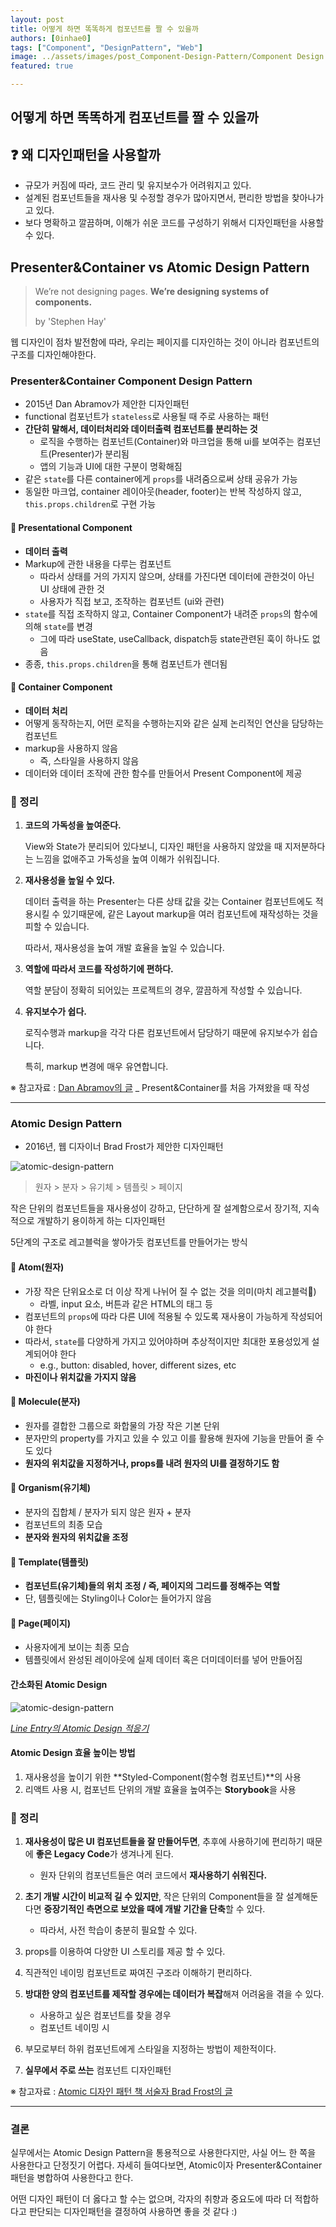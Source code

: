 ```yaml
---
layout: post
title: 어떻게 하면 똑똑하게 컴포넌트를 짤 수 있을까
authors: [0inhae0]
tags: ["Component", "DesignPattern", "Web"]
image: ../assets/images/post_Component-Design-Pattern/Component Design Pattern.PNG
featured: true

---
```


## 어떻게 하면 똑똑하게 컴포넌트를 짤 수 있을까

## ❓ 왜 디자인패턴을 사용할까

- 규모가 커짐에 따라, 코드 관리 및 유지보수가 어려워지고 있다.
- 설계된 컴포넌트들을 재사용 및 수정할 경우가 많아지면서, 편리한 방법을 찾아나가고 있다.
- 보다 명확하고 깔끔하며, 이해가 쉬운 코드를 구성하기 위해서 디자인패턴을 사용할 수 있다.

</n>

## Presenter&Container vs Atomic Design Pattern

> We’re not designing pages. **We’re designing systems of components.**
>
> by 'Stephen Hay'

웹 디자인이 점차 발전함에 따라, 우리는 페이지를 디자인하는 것이 아니라 컴포넌트의 구조를 디자인해야한다.

</n>

### Presenter&Container Component Design Pattern

- 2015년 Dan Abramov가 제안한 디자인패턴
- functional 컴포넌트가 `stateless`로 사용될 때 주로 사용하는 패턴
- **간단히 말해서, 데이터처리와 데이터출력 컴포넌트를 분리하는 것**
  - 로직을 수행하는 컴포넌트(Container)와 마크업을 통해 ui를 보여주는 컴포넌트(Presenter)가 분리됨
  - 앱의 기능과 UI에 대한 구분이 명확해짐
- 같은 `state`를 다른 container에게 `props`를 내려줌으로써 상태 공유가 가능
- 동일한 마크업, container 레이아웃(header, footer)는 반복 작성하지 않고, `this.props.children`로 구현 가능

</n>

#### 🔸 Presentational Component

- **데이터 출력**
- Markup에 관한 내용을 다루는 컴포넌트
  - 따라서 상태를 거의 가지지 않으며, 상태를 가진다면 데이터에 관한것이 아닌 UI 상태에 관한 것
  - 사용자가 직접 보고, 조작하는 컴포넌트 (ui와 관련)
- `state`를 직접 조작하지 않고, Container Component가 내려준 `props`의 함수에 의해 `state`를 변경
  - 그에 따라 useState, useCallback, dispatch등 state관련된 훅이 하나도 없음
- 종종, `this.props.children`을 통해 컴포넌트가 렌더됨

#### 🔸 Container Component

- **데이터 처리**
- 어떻게 동작하는지, 어떤 로직을 수행하는지와 같은 실제 논리적인 연산을 담당하는 컴포넌트
- markup을 사용하지 않음
  - 즉, 스타일을 사용하지 않음
- 데이터와 데이터 조작에 관한 함수를 만들어서 Present Component에 제공

</n>

### 🔸 정리

1. **코드의 가독성을 높여준다.**

   View와 State가 분리되어 있다보니, 디자인 패턴을 사용하지 않았을 때 지저분하다는 느낌을 없애주고 가독성을 높여 이해가 쉬워집니다.

2. **재사용성을 높일 수 있다.**

   데이터 출력을 하는 Presenter는 다른 상태 값을 갖는 Container 컴포넌트에도 적용시킬 수 있기때문에, 같은 Layout markup을 여러 컴포넌트에 재작성하는 것을 피할 수 있습니다.

   따라서, 재사용성을 높여 개발 효율을 높일 수 있습니다.

3. **역할에 따라서 코드를 작성하기에 편하다.**

   역할 분담이 정확히 되어있는 프로젝트의 경우, 깔끔하게 작성할 수 있습니다.

4. **유지보수가 쉽다.**

   로직수행과 markup을 각각 다른 컴포넌트에서 담당하기 때문에 유지보수가 쉽습니다.

   특히, markup 변경에 매우 유연합니다.

</n>

※ 참고자료 : [Dan Abramov의 글](https://medium.com/@dan_abramov/smart-and-dumb-components-7ca2f9a7c7d0) _ Present&Container를 처음 가져왔을 때 작성

---

### Atomic Design Pattern

- 2016년, 웹 디자이너 Brad Frost가 제안한 디자인패턴

![atomic-design-pattern](../assets/images/post_Component-Design-Pattern/atomic-design-pattern.png)

> 원자 > 분자 > 유기체 > 템플릿 > 페이지

</n>

작은 단위의 컴포넌트들을 재사용성이 강하고, 단단하게 잘 설계함으로서 장기적, 지속적으로 개발하기 용이하게 하는 디자인패턴

5단계의 구조로 레고블럭을 쌓아가듯 컴포넌트를 만들어가는 방식

</n>

#### 🔹 Atom(원자)

- 가장 작은 단위요소로 더 이상 작게 나뉘어 질 수 없는 것을 의미(마치 레고블럭🧩)
  - 라벨, input 요소, 버튼과 같은 HTML의 태그 등
- 컴포넌트의 `props`에 따라 다른 UI에 적용될 수 있도록 재사용이 가능하게 작성되어야 한다
- 따라서, `state`를 다양하게 가지고 있어야하며 추상적이지만 최대한 포용성있게 설계되어야 한다
  - e.g., button: disabled, hover, different sizes, etc
- **마진이나 위치값을 가지지 않음**

#### 🔹 Molecule(분자)

- 원자를 결합한 그룹으로 화합물의 가장 작은 기본 단위
- 분자만의 property를 가지고 있을 수 있고 이를 활용해 원자에 기능을 만들어 줄 수도 있다
- **원자의 위치값을 지정하거나, props를 내려 원자의 UI를 결정하기도 함**

#### 🔹 Organism(유기체)

- 분자의 집합체 / 분자가 되지 않은 원자 + 분자
- 컴포넌트의 최종 모습
- **분자와 원자의 위치값을 조정**

#### 🔹 Template(템플릿)

- **컴포넌트(유기체)들의 위치 조정 / 즉, 페이지의 그리드를 정해주는 역할**
- 단, 템플릿에는 Styling이나 Color는 들어가지 않음

#### 🔹 Page(페이지)

- 사용자에게 보이는 최종 모습
- 템플릿에서 완성된 레이아웃에 실제 데이터 혹은 더미데이터를 넣어 만들어짐

</n>

#### 간소화된 Atomic Design

![atomic-design-pattern](../assets/images/post_Component-Design-Pattern/atomic-design-pattern2.png)

*[Line Entry의 Atomic Design 적응기](https://www.youtube.com/watch?v=33yj-Q5v8mQ)*

</n>

#### Atomic Design 효율 높이는 방법

1. 재사용성을 높이기 위한 **Styled-Component(함수형 컴포넌트)**의 사용
2. 리액트 사용 시, 컴포넌트 단위의 개발 효율을 높여주는 **Storybook**을 사용

</n>

### 🔹 정리

1. **재사용성이 많은 UI 컴포넌트들을 잘 만들어두면**, 추후에 사용하기에 편리하기 때문에 **좋은 Legacy Code**가 생겨나게 된다.
   - 원자 단위의 컴포넌트들은 여러 코드에서 **재사용하기 쉬워진다.**

2. **초기 개발 시간이 비교적 길 수 있지만**, 작은 단위의 Component들을 잘 설계해둔다면 **중장기적인 측면으로 보았을 때에 개발 기간을 단축**할 수 있다.
   - 따라서, 사전 학습이 충분히 필요할 수 있다.

3. props를 이용하여 다양한 UI 스토리를 제공 할 수 있다.

4. 직관적인 네이밍 컴포넌트로 짜여진 구조라 이해하기 편리하다.

5. **방대한 양의 컴포넌트를 제작할 경우에는 데이터가 복잡**해져 어려움을 겪을 수 있다.
   - 사용하고 싶은 컴포넌트를 찾을 경우
   - 컴포넌트 네이밍 시

6. 부모로부터 하위 컴포넌트에게 스타일을 지정하는 방법이 제한적이다.

7. **실무에서 주로 쓰는** 컴포넌트 디자인패턴

</n>

※ 참고자료 : [Atomic 디자인 패턴 책 서술자 Brad Frost의 글](https://bradfrost.com/blog/post/atomic-web-design/)

---

### 결론

실무에서는 Atomic Design Pattern을 통용적으로 사용한다지만, 사실 어느 한 쪽을 사용한다고 단정짓기 어렵다. 자세히 들여다보면, Atomic이자 Presenter&Container 패턴을 병합하여 사용한다고 한다.

어떤 디자인 패턴이 더 옳다고 할 수는 없으며, 각자의 취향과 중요도에 따라 더 적합하다고 판단되는 디자인패턴을 결정하여 사용하면 좋을 것 같다 :)
